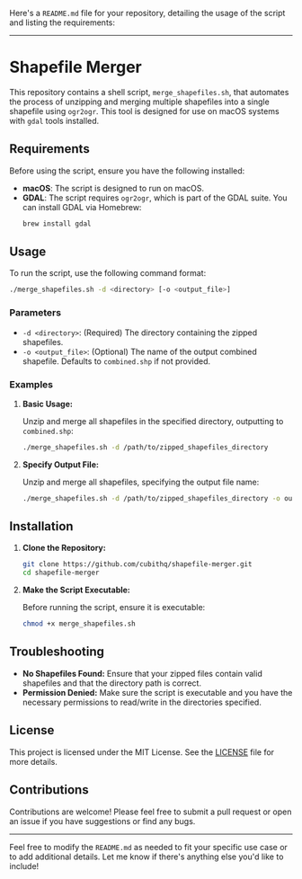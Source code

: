 Here's a `README.md` file for your repository, detailing the usage of the script and listing the requirements:

---

# Shapefile Merger

This repository contains a shell script, `merge_shapefiles.sh`, that automates the process of unzipping and merging multiple shapefiles into a single shapefile using `ogr2ogr`. This tool is designed for use on macOS systems with `gdal` tools installed.

## Requirements

Before using the script, ensure you have the following installed:

- **macOS**: The script is designed to run on macOS.
- **GDAL**: The script requires `ogr2ogr`, which is part of the GDAL suite. You can install GDAL via Homebrew:
  ```bash
  brew install gdal
  ```

## Usage

To run the script, use the following command format:

```bash
./merge_shapefiles.sh -d <directory> [-o <output_file>]
```

### Parameters

- `-d <directory>`: (Required) The directory containing the zipped shapefiles.
- `-o <output_file>`: (Optional) The name of the output combined shapefile. Defaults to `combined.shp` if not provided.

### Examples

1. **Basic Usage:**

   Unzip and merge all shapefiles in the specified directory, outputting to `combined.shp`:

   ```bash
   ./merge_shapefiles.sh -d /path/to/zipped_shapefiles_directory
   ```

2. **Specify Output File:**

   Unzip and merge all shapefiles, specifying the output file name:

   ```bash
   ./merge_shapefiles.sh -d /path/to/zipped_shapefiles_directory -o output_filename.shp
   ```

## Installation

1. **Clone the Repository:**

   ```bash
   git clone https://github.com/cubithq/shapefile-merger.git
   cd shapefile-merger
   ```

2. **Make the Script Executable:**

   Before running the script, ensure it is executable:

   ```bash
   chmod +x merge_shapefiles.sh
   ```

## Troubleshooting

- **No Shapefiles Found:** Ensure that your zipped files contain valid shapefiles and that the directory path is correct.
- **Permission Denied:** Make sure the script is executable and you have the necessary permissions to read/write in the directories specified.

## License

This project is licensed under the MIT License. See the [LICENSE](LICENSE) file for more details.

## Contributions

Contributions are welcome! Please feel free to submit a pull request or open an issue if you have suggestions or find any bugs.

---

Feel free to modify the `README.md` as needed to fit your specific use case or to add additional details. Let me know if there's anything else you'd like to include!
